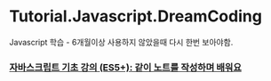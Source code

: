 # Tutorial.Javascript.DreamCoding

Javascript 학습 - 6개월이상 사용하지 않았을때 다시 한번 보아야함.



### [자바스크립트 기초 강의 (ES5+): 같이 노트를 작성하며 배워요](https://www.youtube.com/playlist?list=PLv2d7VI9OotTVOL4QmPfvJWPJvkmv6h-2)
